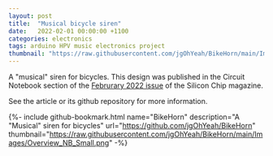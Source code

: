 ```yaml
---
layout: post
title:  "Musical bicycle siren"
date:   2022-02-01 00:00:00 +1100
categories: electronics
tags: arduino HPV music electronics project
thumbnail: "https://raw.githubusercontent.com/jgOhYeah/BikeHorn/main/Images/Overview_NB_Small.png"
---
```


A "musical" siren for bicycles. This design was published in the Circuit Notebook section of the [Februrary 2022 issue](https://www.siliconchip.com.au/Issue/2022/February) of the Silicon Chip magazine.

See the article or its github repository for more information.

{%- include github-bookmark.html name="BikeHorn" description="A \"Musical\" siren for bicycles" url="https://github.com/jgOhYeah/BikeHorn" thumbnail="https://raw.githubusercontent.com/jgOhYeah/BikeHorn/main/Images/Overview_NB_Small.png" -%}